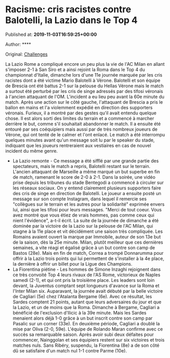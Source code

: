 
# Racisme: cris racistes contre Balotelli, la Lazio dans le Top 4

Published at: **2019-11-03T16:59:25+00:00**

Author: ****

Original: [Challenges](https://www.challenges.fr/sport/racisme-balotelli-menace-de-quitter-le-terrain-a-verone_682983)

La Lazio Rome a compliqué encore un peu plus la vie de l'AC Milan en allant s'imposer 2-1 à San Siro et a ainsi rejoint la Roma dans le Top 4 du championnat d'Italie, dimanche lors d'une 11e journée marquée par les cris racistes dont a été victime Mario Balotelli à Vérone.
Balotelli et son équipe de Brescia ont été battus 2-1 sur la pelouse du Hellas Vérone mais le match a surtout été perturbé par les cris de singe adressés par des tifosi véronais à l'ancien attaquant de l'OM.
L'incident a eu lieu peu avant la 60e minute du match. Après une action sur le côté gauche, l'attaquant de Brescia a pris le ballon en mains et l'a violemment expédié en direction des supporters véronais.
Furieux, il a montré par des gestes qu'il avait entendu quelque chose. Il est alors sorti des limites du terrain et a commencé à marcher derrière le but, comme s'il souhaitait abandonner le match.
Il a ensuite été entouré par ses coéquipiers mais aussi par de très nombreux joueurs de Vérone, qui ont tenté de le calmer et l'ont enlacé.
Le match a été interrompu quelques minutes avant qu'un message soit lu par le speaker du stade, indiquant que les joueurs rentreraient aux vestiaires en cas de nouvel incident du même genre.
- La Lazio remonte -
Ce message a été sifflé par une grande partie des spectateurs, mais le match a repris, Balotelli restant sur le terrain. L'ancien attaquant de Marseille a même marqué un but superbe en fin de match, ramenant le score de 2-0 à 2-1.
Dans la soirée, une vidéo prise depuis les tribunes du stade Bentegodi a commencé à circuler sur les réseaux sociaux. On y entend clairement plusieurs supporters faire des cris de singe en direction de Balotelli.
Le joueur a ensuite posté un message sur son compte Instagram, dans lequel il remercie ses "collègues sur le terrain et les autres pour la solidarité" exprimée envers lui, ainsi que les tifosi pour leurs messages. "Merci de tout coeur. Vous avez montré que vous étiez de vrais hommes, pas comme ceux qui nient l'évidence", a-t-il écrit.
La suite de la journée de dimanche a été dominée par la victoire de la Lazio sur la pelouse de l'AC Milan, qui stagne à la 11e place et vit décidément une saison très compliquée.
Les Romains avaient ouvert la marque par Immobile, auteur de son 13e but de la saison, dès la 25e minute. Milan, plutôt meilleur que ces dernières semaines, a vite réagi et égalisé grâce à un but contre son camp de Bastos (28e).
Mais en fin de match, Correa a trompé Donnarumma pour offrir à la Lazio trois points qui lui permettent de s'installer à la 4e place, la dernière à offrir un billet pour la Ligue des Champions.
- La Fiorentina piétine -
Les hommes de Simone Inzaghi rejoignent dans ce très convoité Top 4 leurs rivaux de l'AS Rome, victorieux de Naples samedi (2-1), et qui ont pris la troisième place. Les leaders sont loin devant, la Juventus comptant sept longueurs d'avance sur la Roma et l'Inter Milan six.
Auparavant, la journée avait débuté par la belle victoire de Cagliari (5e) chez l'Atalanta Bergame (6e). Avec ce résultat, les Sardes comptent 21 points, autant que leurs adversaires du jour et que la Lazio, et un de moins que la Roma.
Dimanche à Bergame, Cagliari a bénéficié de l'exclusion d'Ilicic à la 39e minute. Mais les Sardes menaient alors déjà 1-0 grâce à un but inscrit contre son camp par Pasalic sur un corner (33e). En deuxième période, Cagliari a doublé la mise par Oliva (2-0, 59e).
L'équipe de Rolando Maran confirme avec ce succès sa remarquable saison. Après avoir subi deux défaites pour commencer, Nainggolan et ses équipiers restent sur six victoires et trois matches nuls.
Sans Ribéry, suspendu, la Fiorentina (8e) a de son côté dû se satisfaire d'un match nul 1-1 contre Parme (10e).

